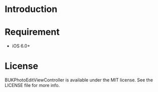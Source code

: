 # Introduction

# Requirement

- iOS 6.0+

# License

BUKPhotoEditViewController is available under the MIT license. See the LICENSE file for more info.